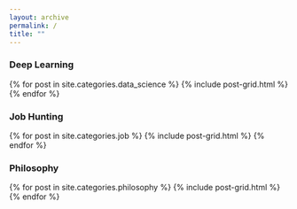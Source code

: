 ```yaml
---
layout: archive
permalink: /
title: ""
---
```


<div class="tiles">
  <div>
    <h3>Deep Learning</h3>
    {% for post in site.categories.data_science %}
      {% include post-grid.html %}
    {% endfor %}
  </div>

  <div>
    <h3>Job Hunting</h3>
    {% for post in site.categories.job %}
      {% include post-grid.html %}
    {% endfor %}
  </div>

  <div>
    <h3>Philosophy</h3>
    {% for post in site.categories.philosophy %}
      {% include post-grid.html %}
    {% endfor %}
  </div>

</div>

